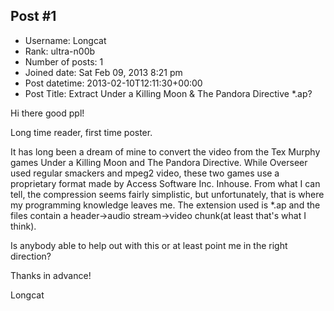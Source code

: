 ## Post #1
- Username: Longcat
- Rank: ultra-n00b
- Number of posts: 1
- Joined date: Sat Feb 09, 2013 8:21 pm
- Post datetime: 2013-02-10T12:11:30+00:00
- Post Title: Extract Under a Killing Moon & The Pandora Directive *.ap?

Hi there good ppl!

Long time reader, first time poster.

It has long been a dream of mine to convert the video from the Tex Murphy games Under a Killing Moon and The Pandora Directive.
While Overseer used regular smackers and mpeg2 video, these two games use a proprietary format made by Access Software Inc. Inhouse.
From what I can tell, the compression seems fairly simplistic, but unfortunately, that is where my programming knowledge leaves me. 
The extension used is *.ap and the files contain a header->audio stream->video chunk(at least that's what I think).

Is anybody able to help out with this or at least point me in the right direction?

Thanks in advance!

Longcat

